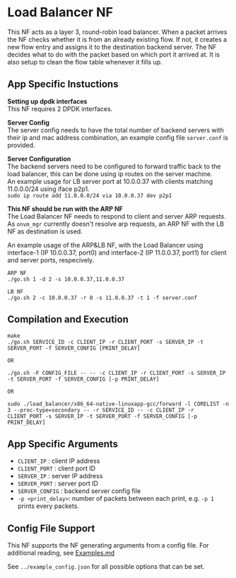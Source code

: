 Load Balancer NF
==

This NF acts as a layer 3, round-robin load balancer. When a packet arrives the NF checks whether it is from an already existing flow. If not, it creates a new flow entry and assigns it to the destination backend server. The NF decides what to do with the packet based on which port it arrived at. It is also setup to clean the flow table whenever it fills up.

App Specific Instuctions
--
**Setting up dpdk interfaces**  
This NF requires 2 DPDK interfaces.

**Server Config**  
The server config needs to have the total number of backend servers with their ip and mac address combination, an example config file `server.conf` is provided.  

**Server Configuration**  
The backend servers need to be configured to forward traffic back to the load balancer, this can be done using ip routes on the server machine.  
An example usage for LB server port at 10.0.0.37 with clients matching 11.0.0.0/24 using iface p2p1.   
```sudo ip route add 11.0.0.0/24 via 10.0.0.37 dev p2p1```  

**This NF should be run with the ARP NF**    
The Load Balancer NF needs to respond to client and server ARP requests. As `onvm_mgr` currently doesn't resolve arp requests, an ARP NF with the LB NF as destination is used.

An example usage of the ARP&LB NF, with the Load Balancer using interface-1 (IP 10.0.0.37, port0) and interface-2 (IP 11.0.0.37, port1) for client and server ports, respecively. 
```
ARP NF
./go.sh 1 -d 2 -s 10.0.0.37,11.0.0.37

LB NF
./go.sh 2 -c 10.0.0.37 -r 0 -s 11.0.0.37 -t 1 -f server.conf 
```


Compilation and Execution
--
```
make
./go.sh SERVICE_ID -c CLIENT_IP -r CLIENT_PORT -s SERVER_IP -t SERVER_PORT -f SERVER_CONFIG [PRINT_DELAY]

OR

./go.sh -F CONFIG_FILE -- -- -c CLIENT_IP -r CLIENT_PORT -s SERVER_IP -t SERVER_PORT -f SERVER_CONFIG [-p PRINT_DELAY]

OR

sudo ./load_balancer/x86_64-native-linuxapp-gcc/forward -l CORELIST -n 3 --proc-type=secondary -- -r SERVICE_ID -- -c CLIENT_IP -r CLIENT_PORT -s SERVER_IP -t SERVER_PORT -f SERVER_CONFIG [-p PRINT_DELAY]
```

App Specific Arguments
--
  - `CLIENT_IP` : client IP address
  - `CLIENT_PORT` : client port ID
  - `SERVER_IP` : server IP address
  - `SERVER_PORT` : server port ID
  - `SERVER_CONFIG` : backend server config file
  - `-p <print_delay>`: number of packets between each print, e.g. `-p 1` prints every packets.

Config File Support
--
This NF supports the NF generating arguments from a config file. For
additional reading, see [Examples.md](../../docs/Examples.md)

See `../example_config.json` for all possible options that can be set.
